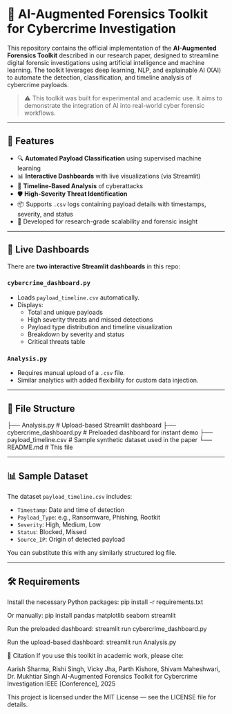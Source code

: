 # 🧠 AI-Augmented Forensics Toolkit for Cybercrime Investigation

This repository contains the official implementation of the **AI-Augmented Forensics Toolkit** described in our research paper, designed to streamline digital forensic investigations using artificial intelligence and machine learning. The toolkit leverages deep learning, NLP, and explainable AI (XAI) to automate the detection, classification, and timeline analysis of cybercrime payloads.

> ⚠️ This toolkit was built for experimental and academic use. It aims to demonstrate the integration of AI into real-world cyber forensic workflows.

---

## 🚀 Features

- 🔍 **Automated Payload Classification** using supervised machine learning
- 📊 **Interactive Dashboards** with live visualizations (via Streamlit)
- 🧭 **Timeline-Based Analysis** of cyberattacks
- 🛡️ **High-Severity Threat Identification**
- 📦 Supports `.csv` logs containing payload details with timestamps, severity, and status
- 🧠 Developed for research-grade scalability and forensic insight

---

## 🧪 Live Dashboards

There are **two interactive Streamlit dashboards** in this repo:

### `cybercrime_dashboard.py`
- Loads `payload_timeline.csv` automatically.
- Displays:
  - Total and unique payloads
  - High severity threats and missed detections
  - Payload type distribution and timeline visualization
  - Breakdown by severity and status
  - Critical threats table

### `Analysis.py`
- Requires manual upload of a `.csv` file.
- Similar analytics with added flexibility for custom data injection.

---

## 📂 File Structure

├── Analysis.py # Upload-based Streamlit dashboard ├── cybercrime_dashboard.py # Preloaded dashboard for instant demo ├── payload_timeline.csv # Sample synthetic dataset used in the paper └── README.md # This file


---

## 📊 Sample Dataset

The dataset `payload_timeline.csv` includes:
- `Timestamp`: Date and time of detection
- `Payload_Type`: e.g., Ransomware, Phishing, Rootkit
- `Severity`: High, Medium, Low
- `Status`: Blocked, Missed
- `Source_IP`: Origin of detected payload

You can substitute this with any similarly structured log file.

---

## 🛠️ Requirements

Install the necessary Python packages:
pip install -r requirements.txt

Or manually:
pip install pandas matplotlib seaborn streamlit

Run the preloaded dashboard:
streamlit run cybercrime_dashboard.py

Run the upload-based dashboard:
streamlit run Analysis.py

🧠 Citation
If you use this toolkit in academic work, please cite:

Aarish Sharma, Rishi Singh, Vicky Jha, Parth Kishore, Shivam Maheshwari, Dr. Mukhtiar Singh
AI-Augmented Forensics Toolkit for Cybercrime Investigation
IEEE [Conference], 2025

This project is licensed under the MIT License — see the LICENSE file for details.

